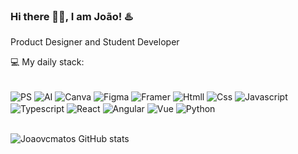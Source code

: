 ### Hi there 🤙🏼, I am João! ♨️
 Product Designer and Student Developer

💻 My daily stack: 
<div style="display: inline_block"><br/>
<img align="center" alt="PS"  src="https://img.shields.io/badge/Adobe%20Photoshop-31A8FF?style=for-the-badge&logo=Adobe%20Photoshop&logoColor=black" />
<img align="center" alt="AI"  src="https://img.shields.io/badge/Adobe%20Illustrator-FF9A00?style=for-the-badge&logo=adobe%20illustrator&logoColor=white" />
<img align="center" alt="Canva"  src=" https://img.shields.io/badge/Canva-%2300C4CC.svg?&style=for-the-badge&logo=Canva&logoColor=white"/>
<img align="center" alt="Figma"  src="	https://img.shields.io/badge/Figma-F24E1E?style=for-the-badge&logo=figma&logoColor=white" />
<img align="center" alt="Framer"  src="https://img.shields.io/badge/Framer-black?style=for-the-badge&logo=framer&logoColor=blue" />
<img align="center" alt="Htmll"  src="https://img.shields.io/badge/HTML5-E34F26?style=for-the-badge&logo=html5&logoColor=white" />
<img align="center" alt="Css"  src="https://img.shields.io/badge/CSS3-1572B6?style=for-the-badge&logo=css3&logoColor=white" />
<img align="center" alt="Javascript"  src="	https://img.shields.io/badge/JavaScript-F7DF1E?style=for-the-badge&logo=javascript&logoColor=black" />
<img align="center" alt="Typescript"  src="https://img.shields.io/badge/TypeScript-007ACC?style=for-the-badge&logo=typescript&logoColor=whit" />
<img align="center" alt="React"  src="https://img.shields.io/badge/React-20232A?style=for-the-badge&logo=react&logoColor=61DAFB" />
<img align="center" alt="Angular"  src="https://img.shields.io/badge/Angular-DD0031?style=for-the-badge&logo=angular&logoColor=white" />
<img align="center" alt="Vue"  src="https://img.shields.io/badge/Vue.js-35495E?style=for-the-badge&logo=vue.js&logoColor=4FC08D" />
<img align="center" alt="Python"  src="https://img.shields.io/badge/Python-14354C?style=for-the-badge&logo=python&logoColor=white" />
</div><br/>



![Joaovcmatos GitHub stats](https://github-readme-stats.vercel.app/api?username=joaovcmatos&show_icons=true&theme=radical)



